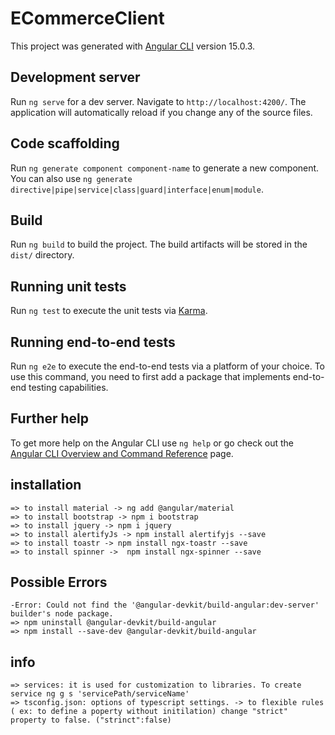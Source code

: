 # ECommerceClient

This project was generated with [Angular CLI](https://github.com/angular/angular-cli) version 15.0.3.

## Development server

Run `ng serve` for a dev server. Navigate to `http://localhost:4200/`. The application will automatically reload if you change any of the source files.

## Code scaffolding

Run `ng generate component component-name` to generate a new component. You can also use `ng generate directive|pipe|service|class|guard|interface|enum|module`.

## Build

Run `ng build` to build the project. The build artifacts will be stored in the `dist/` directory.

## Running unit tests

Run `ng test` to execute the unit tests via [Karma](https://karma-runner.github.io).

## Running end-to-end tests

Run `ng e2e` to execute the end-to-end tests via a platform of your choice. To use this command, you need to first add a package that implements end-to-end testing capabilities.

## Further help

To get more help on the Angular CLI use `ng help` or go check out the [Angular CLI Overview and Command Reference](https://angular.io/cli) page.

## installation
    => to install material -> ng add @angular/material
    => to install bootstrap -> npm i bootstrap
    => to install jquery -> npm i jquery
    => to install alertifyJs -> npm install alertifyjs --save
    => to install toastr -> npm install ngx-toastr --save
    => to install spinner ->  npm install ngx-spinner --save

## Possible Errors
    -Error: Could not find the '@angular-devkit/build-angular:dev-server' builder's node package.
    => npm uninstall @angular-devkit/build-angular
    => npm install --save-dev @angular-devkit/build-angular

## info
    => services: it is used for customization to libraries. To create service ng g s 'servicePath/serviceName'
    => tsconfig.json: options of typescript settings. -> to flexible rules ( ex: to define a poperty without initilation) change "strict" property to false. ("strinct":false)
